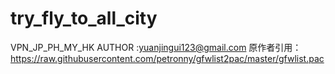 # try_fly_to_all_city
VPN_JP_PH_MY_HK
AUTHOR :yuanjingui123@gmail.com
原作者引用：https://raw.githubusercontent.com/petronny/gfwlist2pac/master/gfwlist.pac
